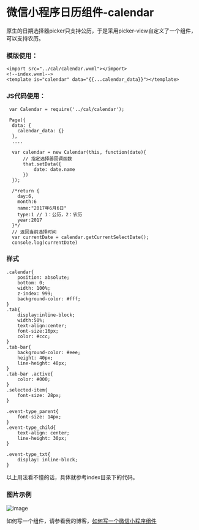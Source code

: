# 微信小程序日历组件-calendar
原生的日期选择器picker只支持公历，于是采用picker-view自定义了一个组件，可以支持农历。

### 模版使用：
```
<import src="../cal/calendar.wxml"></import>
<!--index.wxml-->
<template is="calendar" data="{{...calendar_data}}"></template>
```
### JS代码使用：
```
 var Calendar = require('../cal/calendar');
 
 Page({
  data: {
    calendar_data: {}
  },
  ....
  
  var calendar = new Calendar(this, function(date){
      // 指定选择器回调函数
      that.setData({
          date: date.name
      })
  });
  
  /*return {
    day:6,
    month:6
    name:"2017年6月6日"
    type:1 // 1：公历，2：农历
    year:2017
  }*/
  // 返回当前选择时间
  var currentDate = calendar.getCurrentSelectDate();
  console.log(currentDate)
```

### 样式
```
.calendar{
    position: absolute;
    bottom: 0;
    width: 100%;
    z-index: 999;
    background-color: #fff; 
}
.tab{
    display:inline-block;
    width:50%;
    text-align:center;
    font-size:16px;
    color: #ccc;
}
.tab-bar{
    background-color: #eee;
    height: 40px;
    line-height: 40px;
}
.tab-bar .active{
    color: #000;
}
.selected-item{
    font-size: 28px;
}

.event-type_parent{
    font-size: 14px;
}
.event-type_child{
    text-align: center;
    line-height: 30px;
}

.event-type_txt{
    display: inline-block;
}
```

以上用法看不懂的话，具体就参考index目录下的代码。   
 
### 图片示例
![image](http://iamaddy.github.io/images/demo.png)


如何写一个组件，请参看我的博客，[如何写一个微信小程序组件
](http://www.iamaddy.net/2017/06/how-to-make-a-wxapp-component/)


